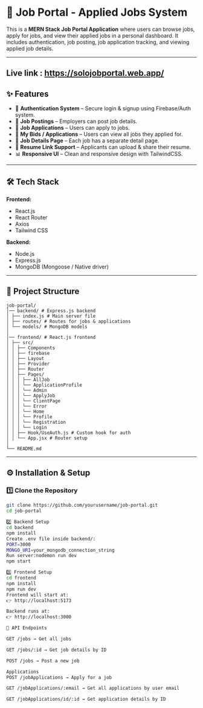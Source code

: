 # 🚀 Job Portal - Applied Jobs System

This is a **MERN Stack Job Portal Application** where users can browse jobs, apply for jobs, and view their applied jobs in a personal dashboard.
It includes authentication, job posting, job application tracking, and viewing applied job details.

---
## Live link : https://solojobportal.web.app/
## ✨ Features

- 🔐 **Authentication System** – Secure login & signup using Firebase/Auth system.
- 📝 **Job Postings** – Employers can post job details.
- 📩 **Job Applications** – Users can apply to jobs.
- 👤 **My Bids / Applications** – Users can view all jobs they applied for.
- 📄 **Job Details Page** – Each job has a separate detail page.
- 📂 **Resume Link Support** – Applicants can upload & share their resume.
- 📊 **Responsive UI** – Clean and responsive design with TailwindCSS.

---

## 🛠️ Tech Stack

**Frontend:**
- React.js
- React Router
- Axios
- Tailwind CSS

**Backend:**
- Node.js
- Express.js
- MongoDB (Mongoose / Native driver)

---

## 📂 Project Structure

```
job-portal/
│── backend/ # Express.js backend
│ ├── index.js # Main server file
│ ├── routes/ # Routes for jobs & applications
│ └── models/ # MongoDB models
│
│── frontend/ # React.js frontend
│ ├── src/
│ │ ├── Components
│ │ ├── firebase
│ │ ├── Layout
│ │ ├── Provider
│ │ ├── Router
│ │ ├── Pages/
│ │ │ ├── AllJob
│ │ │ └── ApplicationProfile
│ │ │ └── Admin
│ │ │ └── ApplyJob
│ │ │ └── ClientPage
│ │ │ └── Error
│ │ │ └── Home
│ │ │ └── Profile
│ │ │ └── Registration
│ │ │ └── Login
│ │ ├── Hook/UseAuth.js # Custom hook for auth
│ │ └── App.jsx # Router setup
│
└── README.md

```

---

## ⚙️ Installation & Setup

### 1️⃣ Clone the Repository
```bash
git clone https://github.com/yourusername/job-portal.git
cd job-portal

2️⃣ Backend Setup
cd backend
npm install
Create .env file inside backend/:
PORT=3000
MONGO_URI=your_mongodb_connection_string
Run server:nodemon run dev
npm start

3️⃣ Frontend Setup
cd frontend
npm install
npm run dev
Frontend will start at:
👉 http://localhost:5173

Backend runs at:
👉 http://localhost:3000

🔗 API Endpoints

GET /jobs → Get all jobs

GET /jobs/:id → Get job details by ID

POST /jobs → Post a new job

Applications
POST /jobApplications → Apply for a job

GET /jobApplications/:email → Get all applications by user email

GET /jobApplications/id/:id → Get application details by ID

